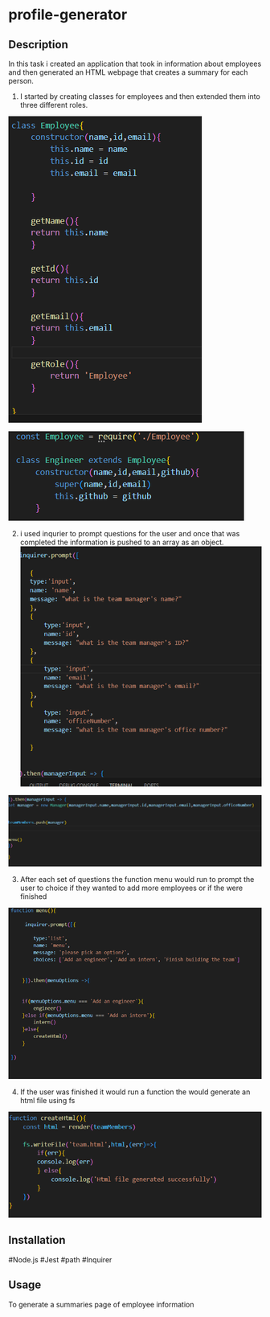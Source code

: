# profile-generator

## Description

In this task i created an application that took in information about employees and then generated an HTML webpage that creates a summary for each person.

1. I started by creating classes for employees and then extended them into three different roles.

![alt text](image.png)

![alt text](image-1.png)

2. i used inqurier to prompt questions for the user and once that was completed the information is pushed to an array as an object.
![alt text](image-2.png)

![alt text](image-3.png)

3. After each set of questions the function menu would run to prompt the user to choice if they wanted to add more employees or if the were finished

![alt text](image-4.png)

4. If the user was finished it would run a function the would generate an html file using fs 

![alt text](image-5.png)

## Installation

#Node.js
#Jest
#path
#Inquirer

## Usage

To generate a summaries page of employee information


